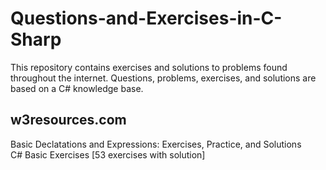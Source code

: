# Questions-and-Exercises-in-C-Sharp
This repository contains exercises and solutions to problems found throughout the internet. Questions, problems, exercises, and solutions are based on a C# knowledge base.

## w3resources.com
Basic Declatations and Expressions: Exercises, Practice, and Solutions 
<br>C# Basic Exercises [53 exercises with solution]
